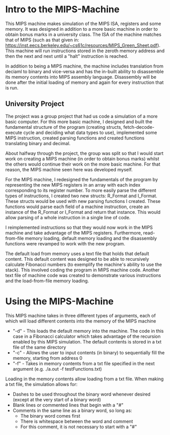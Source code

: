 # Intro to the MIPS-Machine
This MIPS machine makes simulation of the MIPS ISA, registers and some memory. It was designed in addition to a more basic machine in order to obtain bonus marks in a university class. The ISA of the machine matches that of MIPS (such as that given in: https://inst.eecs.berkeley.edu/~cs61c/resources/MIPS_Green_Sheet.pdf). This machine will run instructions stored in the zeroth memory address and then the next and next until a "halt" instruction is reached.

In addition to being a MIPS machine, the machine includes translation from deciaml to binary and vice-versa and has the in-built ability to disassemble its memory contents into MIPS assembly language. Disassembly will be done after the initial loading of memory and again for every instruction that is run.

## University Project
The project was a group project that had us code a simulation of a more basic computer. For this more basic machine, I designed and built the fundamental structure of the program (creating structs, fetch-decode-execute cycle and deciding what data types to use), implemented some MIPS instruction, created parsing functions and created functions translating binary and decimal.

About halfway through the project, the group was split so that I would start work on creating a MIPS machine (in order to obtain bonus marks) whilst the others would continue their work on the more basic machine. For that reason, the MIPS machine seen here was developed myself.

For the MIPS machine, I redesigned the fundamentals of the program by representing the new MIPS registers in an array with each index corresponding to its register number. To more easily parse the different types of instructions, I created two new structs: R_Format and I_Format. These structs would be used with new parsing functions I created. These functions would parse each field of a machine instruction, create an instance of the R_Format or I_Format and return that instance. This would allow parsing of a whole instruction in a single line of code.

I reimplemented instructions so that they would now work in the MIPS machine and take advantage of the MIPS registers. Furthermore, read-from-file memory loading, default memory loading and the disassembly functions were revamped to work with the new program.

The default load from memory uses a text file that holds that default content. This default content was designed to be able to recursively calculate Fibonacci numbers (to exemplify the machine's ability to use the stack). This involved coding the program in MIPS machine code. Another text file of machine code was created to demonstrate various instructions and the load-from-file memory loading.

# Using the MIPS-Machine
This MIPS machine takes in three different types of arguments, each of which will load different contents into the memory of the MIPS machine
* "-d" - This loads the default memory into the machine. The code in this case in a Fibonacci calculator which takes advantage of the recursion enabled by this MIPS simulation. The default contents is stored in a txt file of the same directory
* "-c" - Allows the user to input contents (in binary) to sequentially fill the memory, starting from address 0
* "-f" - Takes in memory contents from a txt file specified in the next argument (e.g. ./a.out -f testFunctions.txt)
 
Loading in the memory contents allow loading from a txt file. When making a txt file, the simulation allows for:
* Dashes to be used throughout the binary word whenever desired (except at the very start of a binary word)
* Blank lines or commented lines that begin with a "#"
* Comments in the same line as a binary word, so long as:
  * The binary word comes first
  * There is whitespace between the word and comment
  * For this comment, it is not necessary to start with a "#"
